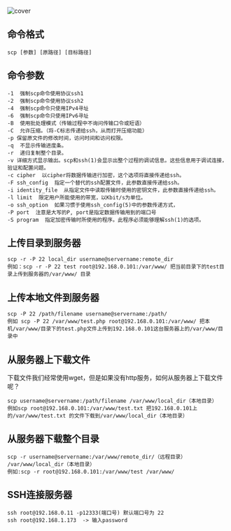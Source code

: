 ![cover](https://user-images.githubusercontent.com/33691840/121772520-67b82e00-cba8-11eb-8c1e-a2fe21af350e.jpg)
## 命令格式
```shell
scp [参数] [原路径] [目标路径]
```

## 命令参数
```shell
-1  强制scp命令使用协议ssh1 
-2  强制scp命令使用协议ssh2 
-4  强制scp命令只使用IPv4寻址 
-6  强制scp命令只使用IPv6寻址 
-B  使用批处理模式（传输过程中不询问传输口令或短语） 
-C  允许压缩。（将-C标志传递给ssh，从而打开压缩功能） 
-p 保留原文件的修改时间，访问时间和访问权限。 
-q  不显示传输进度条。 
-r  递归复制整个目录。 
-v 详细方式显示输出。scp和ssh(1)会显示出整个过程的调试信息。这些信息用于调试连接，验证和配置问题。  
-c cipher  以cipher将数据传输进行加密，这个选项将直接传递给ssh。  
-F ssh_config  指定一个替代的ssh配置文件，此参数直接传递给ssh。 
-i identity_file  从指定文件中读取传输时使用的密钥文件，此参数直接传递给ssh。   
-l limit  限定用户所能使用的带宽，以Kbit/s为单位。    
-o ssh_option  如果习惯于使用ssh_config(5)中的参数传递方式，  
-P port  注意是大写的P, port是指定数据传输用到的端口号  
-S program  指定加密传输时所使用的程序。此程序必须能够理解ssh(1)的选项。
```
## 上传目录到服务器 
```shell
scp -r -P 22 local_dir username@servername:remote_dir
例如：scp -r -P 22 test root@192.168.0.101:/var/www/ 把当前目录下的test目录上传到服务器的/var/www/ 目录
```

## 上传本地文件到服务器
```shell
scp -P 22 /path/filename username@servername:/path/
例如 scp -P 22 /var/www/test.php root@192.168.0.101:/var/www/ 把本机/var/www/目录下的test.php文件上传到192.168.0.101这台服务器上的/var/www/目录中
```

## 从服务器上下载文件
下载文件我们经常使用wget，但是如果没有http服务，如何从服务器上下载文件呢？
```shell
scp username@servername:/path/filename /var/www/local_dir（本地目录）
例如scp root@192.168.0.101:/var/www/test.txt 把192.168.0.101上的/var/www/test.txt 的文件下载到/var/www/local_dir（本地目录）
```

## 从服务器下载整个目录
```shell
scp -r username@servername:/var/www/remote_dir/（远程目录）
/var/www/local_dir（本地目录）
例如:scp -r root@192.168.0.101:/var/www/test /var/www/
```

## SSH连接服务器
```shell
ssh root@192.168.0.11 -p12333(端口号) 默认端口号为 22
ssh root@192.168.1.173  -> 输入password
```